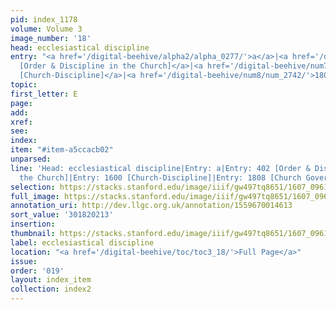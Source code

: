 ```yaml
---
pid: index_1178
volume: Volume 3
image_number: '18'
head: ecclesiastical discipline
entry: "<a href='/digital-beehive/alpha2/alpha_0277/'>a</a>|<a href='/digital-beehive/num2/num_0493/'>402
  [Order & Discipline in the Church]</a>|<a href='/digital-beehive/num7/num_2409/'>1600
  [Church-Discipline]</a>|<a href='/digital-beehive/num8/num_2742/'>1808 [Church Governmt]</a>"
topic:
first_letter: E
page:
add:
xref:
see:
index:
item: "#item-a5ccacb02"
unparsed:
line: 'Head: ecclesiastical discipline|Entry: a|Entry: 402 [Order & Discipline in
  the Church]|Entry: 1600 [Church-Discipline]|Entry: 1808 [Church Governmt]|#item-a5ccacb02'
selection: https://stacks.stanford.edu/image/iiif/gw497tq8651/1607_0961/1166,213,682,192/full/0/default.jpg
full_image: https://stacks.stanford.edu/image/iiif/gw497tq8651/1607_0961/full/full/0/default.jpg
annotation_uri: http://dev.llgc.org.uk/annotation/1559670014613
sort_value: '301820213'
insertion:
thumbnail: https://stacks.stanford.edu/image/iiif/gw497tq8651/1607_0961/1166,213,682,192/150,/0/default.jpg
label: ecclesiastical discipline
location: "<a href='/digital-beehive/toc/toc3_18/'>Full Page</a>"
issue:
order: '019'
layout: index_item
collection: index2
---
```

